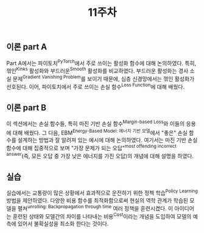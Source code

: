﻿---
lang-ref: ch.11
title: 11주차
lang: ko
translation-date: 01 Aug 2020
translator: Jinwoo Oh
---


## 이론 part A

<!-- In this section, we discussed about the common activation functions in Pytorch. In particular, we compared activations with kink(s) versus smooth activations - the former is preferred in a deep neural network as the latter might suffer with gradient vanishing problem. We then learned about the common loss functions in Pytorch. -->

Part A에서는 파이토치<sup>PyTorch</sup>에서 주로 쓰이는 활성화 함수에 대해 논의하였다. 특히, 꺾인<sup>Kinks</sup> 활성화와 부드러운<sup>Smooth</sup> 활성화를 비교하였다. 부드러운 활성화는 경사 소실 문제<sup>Gradient Vanishing Problem</sup>를 보이기 때문에, 심층 신경망에서는 꺾인 활성화가 선호된다. 이어, 파이토치에서 주로 쓰이는 손실 함수<sup>Loss Function</sup>에 대해 배웠다.


## 이론 part B

<!-- In this section, we continued to learn about loss functions - in particular, margin-based losses and their applications. We then discussed how to design a good loss function for EBMs as well as examples of well-known EBM loss functions. We gave particular attention to margin-based loss function here, as well as explaining the idea of “most offending incorrect answer. -->

이 섹션에서는 손실 함수들, 특히 마진 기반 손실 함수<sup>Margin-based Loss</sup>와 이들의 응용에 대해 배웠다. 그 다음, EBM<sup>Energy-Based Model: 에너지 기반 모델</sup>에서 "좋은" 손실 함수를 설계하는 방법과 잘 알려져 있는 예시에 대해 논의하였다. 여기서는 마진 기반 손실 함수에 대해 집중적으로 보며 "가장 문제가 되는 오답"<sup>most offending incorrect answer</sup>(즉, 모든 오답 중 가장 낮은 에너지를 가진 오답)의 개념에 대해 설명을 하였다.


## 실습

<!-- This practicum proposed effective policy learning for driving in dense traffic. We trained multiple policies by unrolling a learned model of the real world dynamics by optimizing different cost functions. The idea is to minimize the uncertainty in the model’s prediction by introducing a cost term that represents the model’s divergence from the states it is trained on.-->

실습에서는 교통량이 많은 상황에서 효과적으로 운전하기 위한 정책 학습<sup>Policy Learning</sup> 방법을 제안하였다. 다양한 비용 함수를 최적화함으로써 현실의 역학 관계가 학습된 모델을 펼쳐<sup>unrolling: Backpropagation through time</sup> 여러 정책을 훈련시켰다. 이 아이디어는 훈련된 상태와 모델간의 차이를 나타내는 비용<sup>Cost</sup>이라는 개념을 도입하여 모델의 예측에 있어서 불확실성을 최소화 한다는 것이다.
